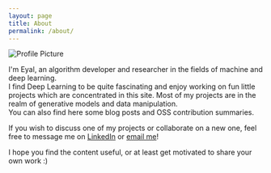 ```yaml
---
layout: page
title: About
permalink: /about/
---
```


<img src="{{ site.baseurl }}/assets/profile.png" title="Profile Picture" class="profile">

I'm Eyal, an algorithm developer and researcher in the fields of machine and deep learning.  
I find Deep Learning to be quite fascinating and enjoy working on fun little projects which are concentrated in this site.
Most of my projects are in the realm of generative models and data manipulation.  
You can also find here some blog posts and OSS contribution summaries.  

If you wish to discuss one of my projects or collaborate on a new one, feel free to message me on [LinkedIn](https://www.linkedin.com/in/eyal-zakkay-323142aa) or [email me](mailto:eyal.zakkay@gmail.com)!

I hope you find the content useful, or at least get motivated to share your own work :)
